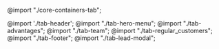 @import "./core-containers-tab";

@import './tab-header';
@import "./tab-hero-menu";
@import "./tab-advantages";
@import "./tab-team";
@import "./tab-regular_customers";
@import "./tab-footer";
@import "./tab-lead-modal";